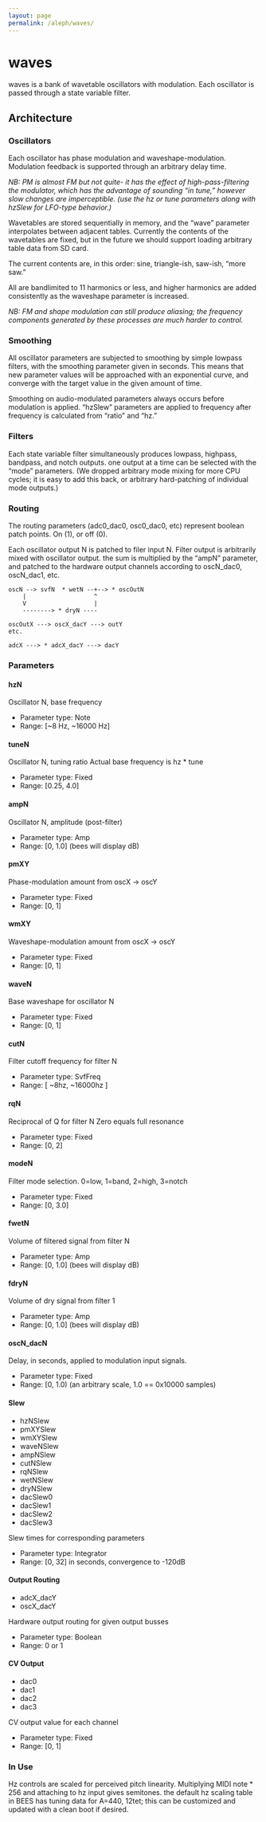 ```yaml
---
layout: page
permalink: /aleph/waves/
---
```


# waves

waves is a bank of wavetable oscillators with modulation. Each oscillator is passed through a state variable filter.

## Architecture

### Oscillators

Each oscillator has phase modulation and waveshape-modulation. Modulation feedback is supported through an arbitrary delay time.

*NB: PM is almost FM but not quite- it has the effect of high-pass-filtering the modulator, which has the advantage of sounding “in tune,” however slow changes are imperceptible. (use the hz or tune parameters along with hzSlew for LFO-type behavior.)*

Wavetables are stored sequentially in memory, and the “wave” parameter interpolates between adjacent tables. Currently the contents of the wavetables are fixed, but in the future we should support loading arbitrary table data from SD card.

The current contents are, in this order: sine, triangle-ish, saw-ish, “more saw.”

All are bandlimited to 11 harmonics or less, and higher harmonics are added consistently as the waveshape parameter is increased.

*NB: FM and shape modulation can still produce aliasing; the frequency components generated by these processes are much harder to control.*

### Smoothing

All oscillator parameters are subjected to smoothing by simple lowpass filters, with the smoothing parameter given in seconds. This means that new parameter values will be approached with an exponential curve, and converge with the target value in the given amount of time.

Smoothing on audio-modulated parameters always occurs before modulation is applied. “hzSlew” parameters are applied to frequency after frequency is calculated from “ratio” and “hz.”

### Filters

Each state variable filter simultaneously produces lowpass, highpass, bandpass, and notch outputs. one output at a time can be selected with the “mode” parameters. (We dropped arbitrary mode mixing for more CPU cycles; it is easy to add this back, or arbitrary hard-patching of individual mode outputs.)

### Routing

The routing parameters (adc0_dac0, osc0_dac0, etc) represent boolean patch points. On (1), or off (0).

Each oscillator output N is patched to filer input N. Filter output is arbitrarily mixed with oscillator output. the sum is multiplied by the “ampN” parameter, and patched to the hardware output channels according to oscN_dac0, oscN_dac1, etc.
~~~
oscN --> svfN  * wetN --+--> * oscOutN
    |                   ^
    V                   |
    --------> * dryN ----

oscOutX ---> oscX_dacY ---> outY
etc.

adcX ---> * adcX_dacY ---> dacY
~~~

### Parameters

#### hzN

Oscillator N, base frequency

- Parameter type: Note
- Range: [~8 Hz, ~16000 Hz]

#### tuneN

Oscillator N, tuning ratio
Actual base frequency is hz * tune

- Parameter type: Fixed
- Range: [0.25, 4.0]

#### ampN

Oscillator N, amplitude (post-filter)

- Parameter type: Amp
- Range: [0, 1.0] (bees will display dB)

#### pmXY

Phase-modulation amount from oscX &rarr; oscY

- Parameter type: Fixed
- Range: [0, 1]

#### wmXY

Waveshape-modulation amount from oscX &rarr; oscY

- Parameter type: Fixed
- Range: [0, 1]

#### waveN

Base waveshape for oscillator N

- Parameter type: Fixed
- Range: [0, 1]

#### cutN

Filter cutoff frequency for filter N

- Parameter type: SvfFreq
- Range: [ ~8hz, ~16000hz ]

#### rqN

Reciprocal of Q for filter N
Zero equals full resonance

- Parameter type: Fixed
- Range: [0, 2]

#### modeN

Filter mode selection. 0=low, 1=band, 2=high, 3=notch

- Parameter type: Fixed
- Range: [0, 3.0]

#### fwetN

Volume of filtered signal from filter N

- Parameter type: Amp
- Range: [0, 1.0] (bees will display dB)

#### fdryN

Volume of dry signal from filter 1

- Parameter type: Amp
- Range: [0, 1.0] (bees will display dB)

#### oscN_dacN

Delay, in seconds, applied to modulation input signals.

- Parameter type: Fixed
- Range: [0, 1.0) (an arbitrary scale, 1.0 == 0x10000 samples)

#### Slew

- hzNSlew
- pmXYSlew
- wmXYSlew
- waveNSlew
- ampNSlew
- cutNSlew
- rqNSlew
- wetNSlew
- dryNSlew
- dacSlew0
- dacSlew1
- dacSlew2
- dacSlew3

Slew times for corresponding parameters

- Parameter type: Integrator
- Range: [0, 32] in seconds, convergence to -120dB

#### Output Routing

- adcX_dacY
- oscX_dacY

Hardware output routing for given output busses

- Parameter type: Boolean
- Range: 0 or 1

#### CV Output

- dac0
- dac1
- dac2
- dac3

CV output value for each channel

- Parameter type: Fixed
- Range: [0, 1]

### In Use

Hz controls are scaled for perceived pitch linearity. Multiplying MIDI note * 256 and attaching to hz input gives semitones. the default hz scaling table in BEES has tuning data for A=440, 12tet; this can be customized and updated with a clean boot if desired.
